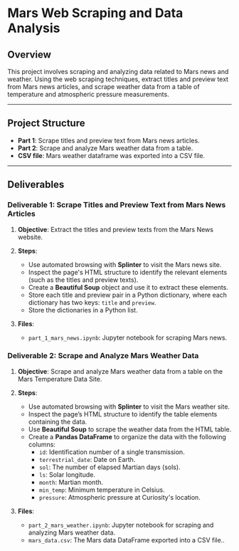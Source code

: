 # Mars Web Scraping and Data Analysis

## Overview

This project involves scraping and analyzing data related to Mars news and weather. Using the web scraping techniques, extract titles and preview text from Mars news articles, and scrape weather data from a table of temperature and atmospheric pressure measurements.

---

## Project Structure

- **Part 1**: Scrape titles and preview text from Mars news articles.
- **Part 2**: Scrape and analyze Mars weather data from a table.
- **CSV file**: Mars weather dataframe was exported into a CSV file.

---

## Deliverables

### Deliverable 1: Scrape Titles and Preview Text from Mars News Articles

1. **Objective**: Extract the titles and preview texts from the Mars News website.
   
2. **Steps**:
   - Use automated browsing with **Splinter** to visit the Mars news site.
   - Inspect the page's HTML structure to identify the relevant elements (such as the titles and preview texts).
   - Create a **Beautiful Soup** object and use it to extract these elements.
   - Store each title and preview pair in a Python dictionary, where each dictionary has two keys: `title` and `preview`.
   - Store the dictionaries in a Python list.
   
3. **Files**:
   - `part_1_mars_news.ipynb`: Jupyter notebook for scraping Mars news.

### Deliverable 2: Scrape and Analyze Mars Weather Data

1. **Objective**: Scrape and analyze Mars weather data from a table on the Mars Temperature Data Site.
   
2. **Steps**:
   - Use automated browsing with **Splinter** to visit the Mars weather site.
   - Inspect the page’s HTML structure to identify the table elements containing the data.
   - Use **Beautiful Soup** to scrape the weather data from the HTML table.
   - Create a **Pandas DataFrame** to organize the data with the following columns:
     - `id`: Identification number of a single transmission.
     - `terrestrial_date`: Date on Earth.
     - `sol`: The number of elapsed Martian days (sols).
     - `ls`: Solar longitude.
     - `month`: Martian month.
     - `min_temp`: Minimum temperature in Celsius.
     - `pressure`: Atmospheric pressure at Curiosity's location.


3. **Files**:
   - `part_2_mars_weather.ipynb`: Jupyter notebook for scraping and analyzing Mars weather data.
   - `mars_data.csv`: The Mars data DataFrame exported into a CSV file..



